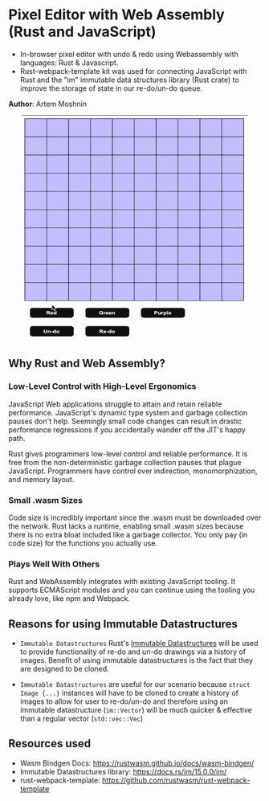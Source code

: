 # Pixel Editor with Web Assembly (Rust and JavaScript)

- In-browser pixel editor with undo & redo using Webassembly with languages: Rust & Javascript.
- Rust-webpack-template kit was used for connecting JavaScript with Rust and the "im" immutable data structures library (Rust crate) to improve the storage of state in our re-do/un-do queue.

**Author**: Artem Moshnin <br/>

<p align="center">
<img src="/img/work.gif" width="450" height="450"  />
</p>

## Why Rust and Web Assembly?

### Low-Level Control with High-Level Ergonomics

JavaScript Web applications struggle to attain and retain reliable performance. JavaScript's dynamic type system and garbage collection pauses don't help. Seemingly small code changes can result in drastic performance regressions if you accidentally wander off the JIT's happy path.

Rust gives programmers low-level control and reliable performance. It is free from the non-deterministic garbage collection pauses that plague JavaScript. Programmers have control over indirection, monomorphization, and memory layout.

### Small .wasm Sizes

Code size is incredibly important since the .wasm must be downloaded over the network. Rust lacks a runtime, enabling small .wasm sizes because there is no extra bloat included like a garbage collector. You only pay (in code size) for the functions you actually use.

### Plays Well With Others

Rust and WebAssembly integrates with existing JavaScript tooling. It supports ECMAScript modules and you can continue using the tooling you already love, like npm and Webpack.

## Reasons for using Immutable Datastructures

- `Immutable Datastructures` Rust's [Immutable Datastructures](https://docs.rs/im/15.0.0/im/) will be used to provide functionality of re-do and un-do drawings via a history of images. Benefit of using immutable datastructures is the fact that they are designed to be cloned.

- `Immutable Datastructures` are useful for our scenario because `struct Image {...}` instances will have to be cloned to create a history of images to allow for user to re-do/un-do and therefore using an immutable datastructure (`im::Vector`) will be much quicker & effective than a regular vector (`std::vec::Vec`)

## Resources used

- Wasm Bindgen Docs: https://rustwasm.github.io/docs/wasm-bindgen/
- Immutable Datastructures library: https://docs.rs/im/15.0.0/im/
- rust-webpack-template: https://github.com/rustwasm/rust-webpack-template
